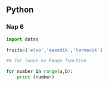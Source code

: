 ## Python 

### Nap 6
```python
import datas

fruits=['elso','masodik','harmadik']

## for loops és Range function

for number in range(a,b):
    print (number)
```